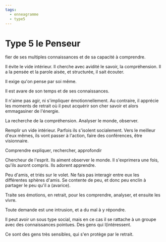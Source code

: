 ```yaml
---
tags:
  - enneagramme
  - type5
---
```

# Type 5 le Penseur


fier de ses multiples connaissances et de sa capacité à comprendre.

Il évite le vide intérieur. Il cherche avec avidité le savoir, la compréhension. Il a la pensée et la parole aisée, et structurée, il sait écouter.

Il exige qu'on pense par soi même.

Il est avare de son temps et de ses connaissances.

Il n'aime pas agir, ni s'impliquer émotionnellement. Au contraire, il apprécie les moments de retrait où il peut acquérir son cher savoir et alors emmagasiner de l'énergie.

La recherche de la compréhension. Analyser le monde, observer.

Remplir un vide intérieur. Parfois ils s'isolent socialement. Vers le meilleur d'eux mêmes, ils vont passer à l'action, faire des conférences, être visionnaire.

Comprendre expliquer, rechercher, approfondir

Chercheur de l'esprit. Ils aiment observer le monde. Il s'exprimera une fois, qu'ils auront compris. Ils adorent apprendre.

Peu d'amis, et triés sur le volet. Ne fais pas interagir entre eux les différentes sphères d'amis. Se contente de peu, et donc peu enclin à partager le peu qu'il a (avarice).

Traite ses émotions, en retrait, pour les comprendre, analyser, et ensuite les vivre.

Toute demande est une intrusion, et a du mal à y répondre.

Il peut avoir un sous type social, mais en ce cas il se rattache à un groupe avec des connaissances pointues. Des gens qui l(intéressent.

Ce sont des gens très sensibles, qui s'en protège par le retrait.

